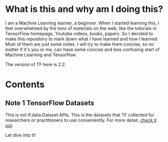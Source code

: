 # What is this and why am I doing this?
I am a Machine Learning learner, a beginner. When I started learning this, I feel overwhelmed by the tons of materials on the web, like the tutorials in TensorFlow homepage, Youtube videos, books, papers. So I decided to make this repository to mark down what I have learned and how I learned. Most of them are just some notes. I will try to make them concise, so no matter if it's you or me, can have some concise and less confusing start of Machine Learning and Tensorflow.

The version of TF here is 2.2.

# Contents

## Note 1 TensorFlow Datasets
This is not tf.data.Dataset APIs. This is the datasets that TF collected for researchers or practitioners to use conveniently. For more detail, [check it out](https://www.tensorflow.org/datasets/overview).

Let dive into it!
